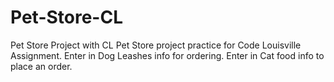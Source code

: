 # Pet-Store-CL
Pet Store Project with CL
Pet Store project practice for Code Louisville Assignment.
Enter in Dog Leashes info for ordering.
Enter in Cat food info to place an order.
